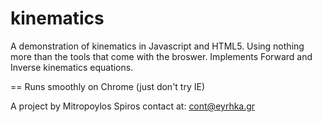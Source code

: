 # kinematics
A demonstration of kinematics in Javascript and HTML5. Using nothing more than the tools that come with the broswer.
Implements Forward and Inverse kinematics equations. 

== Runs smoothly on Chrome
(just don't try IE)

A project by Mitropoylos Spiros
contact at: cont@eyrhka.gr
